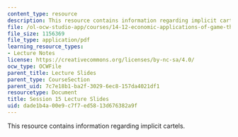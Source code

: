 ```yaml
---
content_type: resource
description: This resource contains information regarding implicit cartels.
file: /ol-ocw-studio-app/courses/14-12-economic-applications-of-game-theory-fall-2012/dade1b4a00e9c7f7ed5813d676382a9f_MIT14_12F12_slides15.pdf
file_size: 1156369
file_type: application/pdf
learning_resource_types:
- Lecture Notes
license: https://creativecommons.org/licenses/by-nc-sa/4.0/
ocw_type: OCWFile
parent_title: Lecture Slides
parent_type: CourseSection
parent_uid: 7c7e18b1-ba2f-3029-6ec8-157da4021df1
resourcetype: Document
title: Session 15 Lecture Slides
uid: dade1b4a-00e9-c7f7-ed58-13d676382a9f
---
```

This resource contains information regarding implicit cartels.